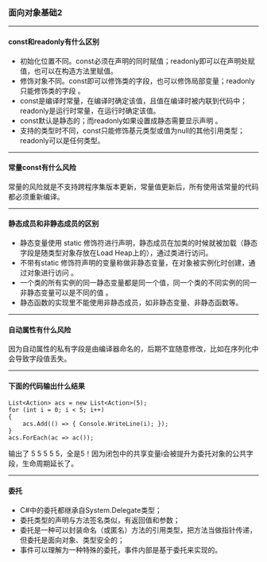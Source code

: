 ### 面向对象基础2
---
#### const和readonly有什么区别
- 初始化位置不同。const必须在声明的同时赋值；readonly即可以在声明处赋值，也可以在构造方法里赋值。 
- 修饰对象不同。const即可以修饰类的字段，也可以修饰局部变量；readonly只能修饰类的字段 。 
- const是编译时常量，在编译时确定该值，且值在编译时被内联到代码中；readonly是运行时常量，在运行时确定该值。
- const默认是静态的；而readonly如果设置成静态需要显示声明 。 
- 支持的类型时不同，const只能修饰基元类型或值为null的其他引用类型；readonly可以是任何类型。
---
#### 常量const有什么风险  

常量的风险就是不支持跨程序集版本更新，常量值更新后，所有使用该常量的代码都必须重新编译。  

---
#### 静态成员和非静态成员的区别
- 静态变量使用 static 修饰符进行声明，静态成员在加类的时候就被加载（静态字段是随类型对象存放在Load Heap上的），通过类进行访问。
- 不带有static 修饰符声明的变量称做非静态变量，在对象被实例化时创建，通过对象进行访问 。
- 一个类的所有实例的同一静态变量都是同一个值，同一个类的不同实例的同一非静态变量可以是不同的值 。
- 静态函数的实现里不能使用非静态成员，如非静态变量、非静态函数等。

---
#### 自动属性有什么风险
因为自动属性的私有字段是由编译器命名的，后期不宜随意修改，比如在序列化中会导致字段值丢失。

---
#### 下面的代码输出什么结果

```
List<Action> acs = new List<Action>(5);
for (int i = 0; i < 5; i++)
{
    acs.Add(() => { Console.WriteLine(i); });
}
acs.ForEach(ac => ac());
```
输出了 5 5 5 5 5，全是5！因为闭包中的共享变量i会被提升为委托对象的公共字段，生命周期延长了。

---
#### 委托
- C#中的委托都继承自System.Delegate类型；
- 委托类型的声明与方法签名类似，有返回值和参数；
- 委托是一种可以封装命名（或匿名）方法的引用类型，把方法当做指针传递，但委托是面向对象、类型安全的；
- 事件可以理解为一种特殊的委托，事件内部是基于委托来实现的。
